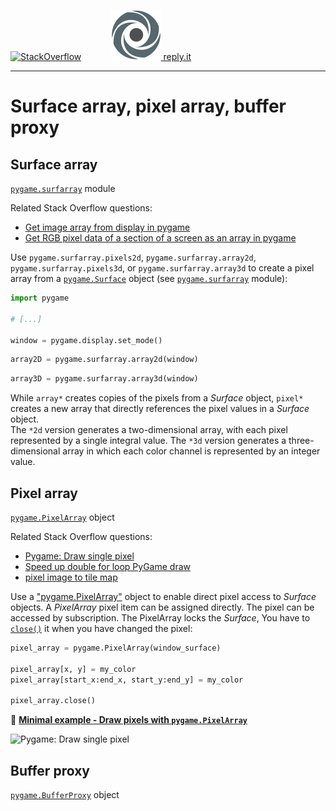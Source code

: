 [![StackOverflow](https://stackexchange.com/users/flair/7322082.png)](https://stackoverflow.com/users/5577765/rabbid76?tab=profile) &nbsp;&nbsp;&nbsp;&nbsp;&nbsp;&nbsp;&nbsp;&nbsp;&nbsp;&nbsp; [![reply.it](../../resource/logo/Repl_it_logo_80.png) reply.it](https://repl.it/repls/folder/PyGame%20Examples)

---

# Surface array, pixel array, buffer proxy

## Surface array

[`pygame.surfarray`](https://www.pygame.org/docs/ref/surfarray.html) module

Related Stack Overflow questions:

- [Get image array from display in pygame](https://stackoverflow.com/questions/64558238/get-image-array-from-display-in-pygame)  
- [Get RGB pixel data of a section of a screen as an array in pygame](https://stackoverflow.com/questions/68414745/get-rgb-pixel-data-of-a-section-of-a-screen-as-an-array-in-pygame/68414812#68414812)  

Use `pygame.surfarray.pixels2d`, `pygame.surfarray.array2d`, `pygame.surfarray.pixels3d`, or `pygame.surfarray.array3d` to create a pixel array from a [`pygame.Surface`](https://www.pygame.org/docs/ref/surface.html) object (see [`pygame.surfarray`](https://www.pygame.org/docs/ref/surfarray.html) module):

```py
import pygame

# [...]

window = pygame.display.set_mode()
```

```py
array2D = pygame.surfarray.array2d(window)
```

```py
array3D = pygame.surfarray.array3d(window)
```

While `array*` creates copies of the pixels from a _Surface_ object, `pixel*` creates a new array that directly references the pixel values ​​in a _Surface_ object.  
The `*2d` version generates a two-dimensional array, with each pixel represented by a single integral value. The `*3d` version generates a three-dimensional array in which each color channel is represented by an integer value.

## Pixel array

[`pygame.PixelArray`](https://www.pygame.org/docs/ref/pixelarray.html) object

Related Stack Overflow questions:

- [Pygame: Draw single pixel](https://stackoverflow.com/questions/10354638/pygame-draw-single-pixel)
- [Speed up double for loop PyGame draw](https://stackoverflow.com/questions/61856330/speed-up-double-for-loop-pygame-draw/61856399#61856399)  
- [pixel image to tile map](https://stackoverflow.com/questions/29133065/pixel-image-to-tile-map/65966555#65966555)  

 Use a ["pygame.PixelArray"](https://www.pygame.org/docs/ref/pixelarray.html) object to enable direct pixel access to _Surface_ objects. A _PixelArray_ pixel item can be assigned directly. The pixel can be accessed by subscription. The PixelArray locks the _Surface_, You have to [`close()`](https://www.pygame.org/docs/ref/pixelarray.html#pygame.PixelArray.close) it when you have changed the pixel:

```py
pixel_array = pygame.PixelArray(window_surface)

pixel_array[x, y] = my_color
pixel_array[start_x:end_x, start_y:end_y] = my_color

pixel_array.close()
```

:scroll: **[Minimal example - Draw pixels with `pygame.PixelArray`](../../examples/minimal_examples/pygame_minimal_draw_pixels_2.py)**

![Pygame: Draw single pixel](https://i.stack.imgur.com/OiqGY.png)

## Buffer proxy

[`pygame.BufferProxy`](https://www.pygame.org/docs/ref/bufferproxy.html) object
